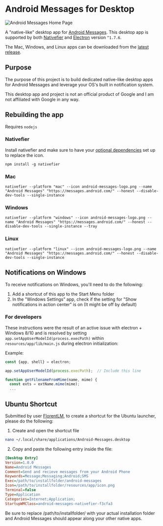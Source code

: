 # Android Messages for Desktop

![Android Messages Home Page](https://i.imgur.com/OVKBkNY.png)

A "native-like" desktop app for [Android Messages](https://www.messagesfordesktop.com/). This desktop app is supported by both [Nativefier](https://github.com/jiahaog/nativefier) and [Electron](https://github.com/electron/electron) version `^1.7.6`.

The Mac, Windows, and Linux apps can be downloaded from the [latest release](https://github.com/kelyvin/Android-Messages-For-Desktop/releases).

## Purpose
The purpose of this project is to build dedicated native-like desktop apps for Android Messages and leverage your OS's built in notification system.

This desktop app and project is not an official product of Google and I am not affiliated with Google in any way.

## Rebuilding the app
Requires `nodejs`

### Nativefier
Install nativefier and make sure to have your [optional dependencies](https://github.com/jiahaog/nativefier#optional-dependencies) set up to replace the icon.
```
npm install -g nativefier
```

### Mac
```
nativefier --platform "mac" --icon android-messages-logo.png --name "Android Messages" "https://messages.android.com/" --honest --disable-dev-tools --single-instance
```

### Windows
```
nativefier --platform "windows" --icon android-messages-logo.png --name "Android Messages" "https://messages.android.com/" --honest --disable-dev-tools --single-instance --tray
```

### Linux
```
nativefier --platform "linux" --icon android-messages-logo.png --name "Android Messages" "https://messages.android.com/" --honest --disable-dev-tools --single-instance
```

## Notifications on Windows
To receive notifications on Windows, you'll need to do the following: 

1. Add a shortcut of this app to the Start Menu folder
2. In the "Windows Settings" app, check if the setting for "Show notifications in action center" is on (It might be off by default)


### For developers
These instructions were the result of an active issue with electron + Windows 8/10 and is resolved by setting `app.setAppUserModelId(process.execPath)` within `resources/app/lib/main.js` during electron initialization:

Example:

```javascript
const {app, shell} = electron;

app.setAppUserModelId(process.execPath);  // Include this line

function getFilenameFromMime(name, mime) {
  const exts = extName.mime(mime);
  ...
```

## Ubuntu Shortcut
Submitted by user [FlorentLM](https://github.com/kelyvin/Android-Messages-For-Desktop/issues/8), to create a shortcut for the Ubuntu launcher, please do the following: 

1. Create and open the shortcut file
```bash
nano ~/.local/share/applications/Android-Messages.desktop
```

2. Copy and paste the following entry inside the file:

```ini
[Desktop Entry]
Version=1.0.0
Name=Android Messages
Comment=Send and recieve messages from your Android Phone
Keywords=Message;Messaging;Android;SMS
Exec=/path/to/installfolder/android-messages
Icon=/path/to/installfolder/resources/app/icon.png
Terminal=false
Type=Application
Categories=Internet;Application;
StartupWMClass=android-messages-nativefier-f3cfa3
```

Be sure to replace /path/to/installfolder/ with your actual installation folder and Android Messages should appear along your other native apps.
